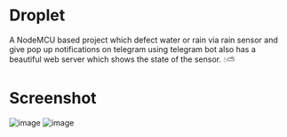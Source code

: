 # Droplet
A NodeMCU based project which defect water or rain via rain sensor and give pop up notifications on telegram using telegram bot also has a beautiful web server which shows the state of the sensor. 💧⛅

# Screenshot

![image](https://drive.google.com/uc?export=view&id=1fFkaUuJj5nDPNMnLf9VEQfBM1nSuu2DZ)
![image](https://drive.google.com/uc?export=view&id=1fG8FHoUJpAef0u_vpoI421CKEVvgvUFT)

